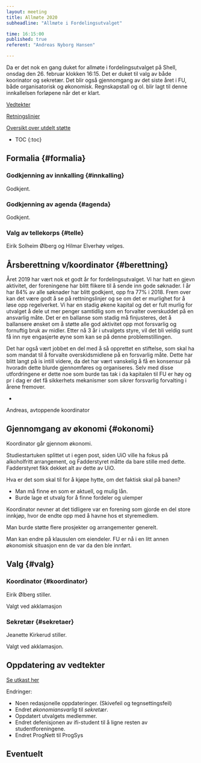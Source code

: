 ```yaml
---
layout: meeting
title: Allmøte 2020
subheadline: "Allmøte i Fordelingsutvalget"

time: 16:15:00
published: true
referent: "Andreas Nyborg Hansen"

---
```


Da er det nok en gang duket for allmøte i fordelingsutvalget på Shell, onsdag den 26. februar klokken 16:15. Det er duket til valg av både koorinator og sekretær. Det blir også gjennomgang av det siste året i FU, både organisatorisk og økonomisk. Regnskapstall og ol. blir lagt til denne innkallelsen forløpene når det er klart. 

[Vedtekter](https://fordelingsutvalget.org/vedtekter/)

[Retningslinjer](https://fordelingsutvalget.org/retningslinjer/)

[Oversikt over utdelt støtte](https://docs.google.com/spreadsheets/d/1UnSB8FRm6feOYcnBXnj-Y-_e1POoO-Pi_XybBJPw60k/edit?usp=sharing)

* TOC
{:toc}

## Formalia {#formalia}

### Godkjenning av innkalling {#innkalling}

Godkjent.

### Godkjenning av agenda {#agenda}

Godkjent.

### Valg av tellekorps {#telle}

Eirik Solheim Ølberg og Hilmar Elverhøy velges.

##  Årsberettning v/koordinator {#berettning}

Året 2019 har vært nok et godt år for fordelingsutvalget. Vi har hatt en gjevn aktivitet, der foreningene har blitt flikere til å sende inn gode søknader. I år har 84% av alle søknader har blitt godkjent, opp fra 77% i 2018. Frem over kan det være godt å se på rettningslinjer og se om det er murlighet for å løse opp regelverket. Vi har en stadig økene kapital og det er fult murlig for utvalget å dele ut mer penger samtidlig som en forvalter overskuddet på en ansvarlig måte. Det er en ballanse som stadig må finjusteres, det å ballansere ønsket om å støtte alle god aktivitet opp mot forsvarlig og fornuftig bruk av midler. Etter nå 3 år i utvalgets styre, vil det bli veldig sunt få inn nye engasjerte øyne som kan se på denne problemstillingen. 

Det har også vært jobbet en del med å så opprettet en stiftelse, som skal ha som mandat til å forvalte overskidsmidlene på en forsvarlig måte. Dette har blitt langt på is intill videre, da det har vært vanskelig å få en konsensur på hvoradn dette blurde gjennomføres og organiseres. Selv med disse utfordringene er dette noe som burde tas tak i da kapitalen til FU er høy og pr i dag er det få sikkerhets mekanismer som sikrer forsvarlig forvalting i årene fremover. 

-
Andreas, avtoppende koordinator

##  Gjennomgang av økonomi {#okonomi}

Koordinator går gjennom økonomi.

Studiestartuken splittet ut i egen post, siden UiO ville ha fokus på alkoholfritt arrangement, og Fadderstyret måtte da bare stille med dette. Fadderstyret fikk dekket alt av dette av UiO.

Hva er det som skal til for å kjøpe hytte, om det faktisk skal på banen?

- Man må finne en som er aktuell, og mulig lån.
- Burde lage et utvalg for å finne fordeler og ulemper

Koordinator nevner at det tidligere var en forening som gjorde en del store innkjøp, hvor de endte opp med å havne hos et styremedlem.

Man burde støtte flere prosjekter og arrangementer generelt.

Man kan endre på klausulen om eiendeler. FU er nå i en litt annen økonomisk situasjon enn de var da den ble innført.

##  Valg {#valg}

### Koordinator {#koordinator}

Eirik Ølberg stiller.

Valgt ved akklamasjon

### Sekretær {#sekretaer}

Jeanette Kirkerud stiller.

Valgt ved akklamasjon.

## Oppdatering av vedtekter

[Se utkast her](https://fordelingsutvalget.org/vedtekter-2020/)

Endringer:
- Noen redasjonelle oppdateringer. (Skivefeil og tegnsettingsfeil)
- Endret *økonomiansvarlig* til *sekretær*.
- Oppdatert utvalgets medlemmer.
- Endret defenisjonen av ifi-student til å ligne resten av studentforeningene.
- Endret ProgNett til ProgSys

## Eventuelt
